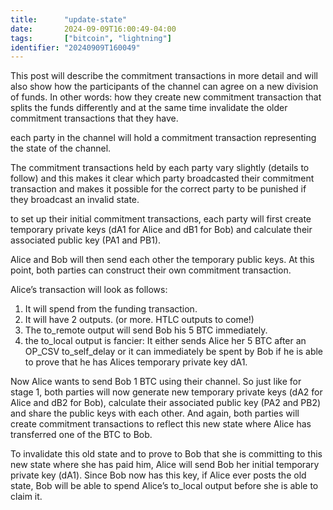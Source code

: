 ```yaml
---
title:      "update-state"
date:       2024-09-09T16:00:49-04:00
tags:       ["bitcoin", "lightning"]
identifier: "20240909T160049"
---
```


This post will describe the commitment transactions in more detail and will also show how the participants of the channel can agree on a new division of funds. In other words: how they create new commitment transaction that splits the funds differently and at the same time invalidate the older commitment transactions that they have.

each party in the channel will hold a commitment transaction representing the state of the channel.

The commitment transactions held by each party vary slightly (details to follow) and this makes it clear which party broadcasted their commitment transaction and makes it possible for the correct party to be punished if they broadcast an invalid state. 

to set up their initial commitment transactions, each party will first create temporary private keys (dA1 for Alice and dB1 for Bob) and calculate their associated public key (PA1 and PB1). 

Alice and Bob will then send each other the temporary public keys. At this point, both parties can construct their own commitment transaction.

Alice’s transaction will look as follows:

1. It will spend from the funding transaction.
2. It will have 2 outputs. (or more. HTLC outputs to come!)
3. The to_remote output will send Bob his 5 BTC immediately.
4. the to_local output is fancier: It either sends Alice her 5 BTC after an   OP_CSV to_self_delay or it can immediately be spent by Bob if he is able to prove that he has Alices temporary private key dA1.

Now Alice wants to send Bob 1 BTC using their channel. So just like for stage 1, both parties will now generate new temporary private keys (dA2 for Alice and dB2 for Bob), calculate their associated public key (PA2 and PB2) and share the public keys with each other. And again, both parties will create commitment transactions to reflect this new state where Alice has transferred one of the BTC to Bob. 

To invalidate this old state and to prove to Bob that she is committing to this new state where she has paid him, Alice will send Bob her initial temporary private key (dA1). Since Bob now has this key, if Alice ever posts the old state, Bob will be able to spend Alice’s to_local output before she is able to claim it. 
